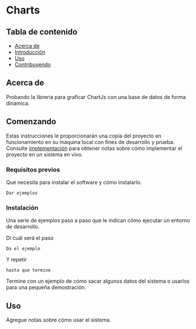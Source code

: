# Charts

## Tabla de contenido

+ [Acerca de](#about)
+ [Introducción](#getting_started)
+ [Uso](#usage)
+ [Contribuyendo](../CONTRIBUTING.md)

## Acerca de <a name = "about"> </a>

Probando la libreria para graficar ChartJs con una base de datos de forma dinamica.

## Comenzando <a name = "getting_started"> </a>

Estas instrucciones le proporcionarán una copia del proyecto en funcionamiento en su máquina local con fines de desarrollo y prueba. Consulte [implementación](#implementación) para obtener notas sobre cómo implementar el proyecto en un sistema en vivo.

### Requisitos previos

Qué necesita para instalar el software y cómo instalarlo.

```
Dar ejemplos
```

### Instalación

Una serie de ejemplos paso a paso que le indican cómo ejecutar un entorno de desarrollo.

Di cuál será el paso

```
Da el ejemplo
```

Y repetir

```
hasta que termine
```

Termine con un ejemplo de cómo sacar algunos datos del sistema o usarlos para una pequeña demostración.

## Uso <a name = "usage"> </a>

Agregue notas sobre cómo usar el sistema.